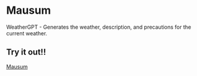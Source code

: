 # Mausum
WeatherGPT - Generates the weather, description, and precautions for the current weather.

## Try it out!!
[Mausum](https://mausum-aditi.streamlit.app/)
